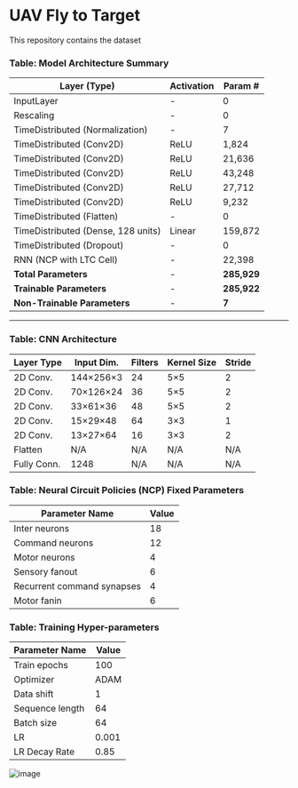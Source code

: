 # UAV Fly to Target 

This repository contains the dataset
### Table: Model Architecture Summary

| **Layer (Type)**                        | **Activation** | **Param #**  |
|------------------------------------------|--------------|--------------|
| InputLayer                               | -            | 0            |
| Rescaling                                | -            | 0            |
| TimeDistributed (Normalization)         | -            | 7            |
| TimeDistributed (Conv2D)                 | ReLU         | 1,824        |
| TimeDistributed (Conv2D)                 | ReLU         | 21,636       |
| TimeDistributed (Conv2D)                 | ReLU         | 43,248       |
| TimeDistributed (Conv2D)                 | ReLU         | 27,712       |
| TimeDistributed (Conv2D)                 | ReLU         | 9,232        |
| TimeDistributed (Flatten)                | -            | 0            |
| TimeDistributed (Dense, 128 units)       | Linear       | 159,872      |
| TimeDistributed (Dropout)                | -            | 0            |
| RNN (NCP with LTC Cell)                  | -            | 22,398       |
| **Total Parameters**                     | -            | **285,929**  |
| **Trainable Parameters**                 | -            | **285,922**  |
| **Non-Trainable Parameters**             | -            | **7**        |

---

### Table: CNN Architecture

| **Layer Type**  | **Input Dim.**  | **Filters** | **Kernel Size** | **Stride** |
|----------------|----------------|-------------|-----------------|------------|
| 2D Conv.      | 144×256×3       | 24          | 5×5             | 2          |
| 2D Conv.      | 70×126×24       | 36          | 5×5             | 2          |
| 2D Conv.      | 33×61×36        | 48          | 5×5             | 2          |
| 2D Conv.      | 15×29×48        | 64          | 3×3             | 1          |
| 2D Conv.      | 13×27×64        | 16          | 3×3             | 2          |
| Flatten       | N/A             | N/A         | N/A             | N/A        |
| Fully Conn.   | 1248            | N/A         | N/A             | N/A        |


### Table: Neural Circuit Policies (NCP) Fixed Parameters

| **Parameter Name**               | **Value** |
|----------------------------------|-----------|
| Inter neurons                   | 18        |
| Command neurons                 | 12        |
| Motor neurons                   | 4         |
| Sensory fanout                  | 6         |
| Recurrent command synapses      | 4         |
| Motor fanin                     | 6         |


### Table: Training Hyper-parameters

| **Parameter Name** | **Value** |
|-------------------|-----------|
| Train epochs     | 100       |
| Optimizer       | ADAM      |
| Data shift      | 1         |
| Sequence length | 64        |
| Batch size      | 64        |
| LR             | 0.001     |
| LR Decay Rate  | 0.85      |

![image](https://github.com/user-attachments/assets/d4cf0343-529e-4ff4-bcb2-7077a235e38a)
